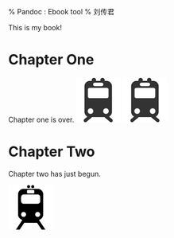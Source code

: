 % Pandoc : Ebook tool 
% 刘传君

This is my book!

# Chapter One

Chapter one is over.
![tobi](tobi80.png)
![tobi](tobi120.png)

# Chapter Two

Chapter two has just begun.

![tobi](tobi16x16.png)